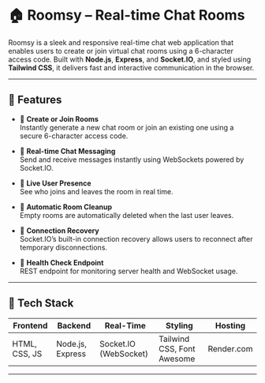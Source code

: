 # 🏠 Roomsy – Real-time Chat Rooms

Roomsy is a sleek and responsive real-time chat web application that enables users to create or join virtual chat rooms using a 6-character access code. Built with **Node.js**, **Express**, and **Socket.IO**, and styled using **Tailwind CSS**, it delivers fast and interactive communication in the browser.

---

## 🌟 Features

- 🚪 **Create or Join Rooms**  
  Instantly generate a new chat room or join an existing one using a secure 6-character access code.

- 💬 **Real-time Chat Messaging**  
  Send and receive messages instantly using WebSockets powered by Socket.IO.

- 👥 **Live User Presence**  
  See who joins and leaves the room in real time.

- 🧼 **Automatic Room Cleanup**  
  Empty rooms are automatically deleted when the last user leaves.

- 🔁 **Connection Recovery**  
  Socket.IO’s built-in connection recovery allows users to reconnect after temporary disconnections.

- 🧪 **Health Check Endpoint**  
  REST endpoint for monitoring server health and WebSocket usage.

---

## 🧰 Tech Stack

| Frontend        | Backend        | Real-Time           | Styling        | Hosting   |
|-----------------|----------------|----------------------|----------------|-----------|
| HTML, CSS, JS   | Node.js, Express | Socket.IO (WebSocket) | Tailwind CSS, Font Awesome | Render.com |

---

